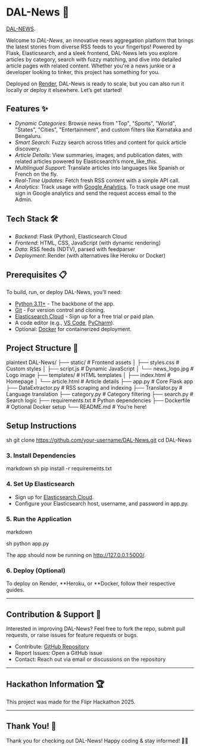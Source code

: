# DAL-News 📰
[DAL-NEWS](https://news-agent.onrender.com).

Welcome to *DAL-News*, an innovative news aggregation platform that brings the latest stories from diverse RSS feeds to your fingertips! Powered by Flask, Elasticsearch, and a sleek frontend, DAL-News lets you explore articles by category, search with fuzzy matching, and dive into detailed article pages with related content. Whether you're a news junkie or a developer looking to tinker, this project has something for you.

Deployed on [Render](https://render.com/), DAL-News is ready to scale, but you can also run it locally or deploy it elsewhere. Let’s get started!

## Features ✨

- *Dynamic Categories*: Browse news from "Top", "Sports", "World", "States", "Cities", "Entertainment", and custom filters like Karnataka and Bengaluru.
- *Smart Search*: Fuzzy search across titles and content for quick article discovery.
- *Article Details*: View summaries, images, and publication dates, with related articles powered by Elasticsearch’s more_like_this.
- *Multilingual Support*: Translate articles into languages like Spanish or French on the fly.
- *Real-Time Updates*: Fetch fresh RSS content with a simple API call.
- *Analytics*: Track usage with [Google Analytics](https://analytics.google.com/analytics/web/?authuser=1#/p479341129/realtime/overview?params=_u..nav%3Dmaui%26_u..comparisons%3D%5B%7B%22savedComparisonId%22:%2210304435997%22,%22name%22:%22All%20Users%22,%22isEnabled%22:true,%22filters%22:%5B%5D,%22systemDefinedSavedComparisonType%22:8,%22isSystemDefined%22:true%7D%5D). To track usage one must sign in Google analytics and send the request access email to the Admin.

## Tech Stack 🛠

- *Backend*: Flask (Python), Elasticsearch Cloud
- *Frontend*: HTML, CSS, JavaScript (with dynamic rendering)
- *Data*: RSS feeds (NDTV), parsed with feedparser
- *Deployment*: Render (with alternatives like Heroku or Docker)

## Prerequisites 📋

To build, run, or deploy DAL-News, you’ll need:
- [Python 3.11+](https://www.python.org/downloads/) - The backbone of the app.
- [Git](https://git-scm.com/downloads) - For version control and cloning.
- [Elasticsearch Cloud](https://www.elastic.co/cloud) - Sign up for a free trial or paid plan.
- A code editor (e.g., [VS Code](https://code.visualstudio.com/), [PyCharm](https://www.jetbrains.com/pycharm/)).
- Optional: [Docker](https://www.docker.com/get-started) for containerized deployment.

## Project Structure 🌳

plaintext
DAL-News/
  ├── static/              # Frontend assets
  │   ├── styles.css       # Custom styles
  │   ├── script.js        # Dynamic JavaScript
  │   └── news_logo.jpg    # Logo image
  ├── templates/           # HTML templates
  │   ├── index.html       # Homepage
  │   └── article.html     # Article details
  ├── app.py               # Core Flask app
  ├── DataExtractor.py     # RSS scraping and indexing
  ├── Translator.py        # Language translation
  ├── category.py          # Category filtering
  ├── search.py            # Search logic
  ├── requirements.txt     # Python dependencies
  ├── Dockerfile           # Optional Docker setup
  └── README.md            # You’re here!

## Setup Instructions

sh
git clone https://github.com/your-username/DAL-News.git
cd DAL-News

### 3. Install Dependencies
markdown
sh
pip install -r requirements.txt

### 4. Set Up Elasticsearch
- Sign up for [Elasticsearch Cloud](https://www.elastic.co/cloud).
- Configure your Elasticsearch host, username, and password in app.py.

### 5. Run the Application
markdown

sh
python app.py

The app should now be running on http://127.0.0.1:5000/.

### 6. Deploy (Optional)
To deploy on Render, **Heroku, or **Docker, follow their respective guides.

---

## Contribution & Support 🌟

Interested in improving DAL-News? Feel free to fork the repo, submit pull requests, or raise issues for feature requests or bugs.

- Contribute: [GitHub Repository](https://github.com/your-username/DAL-News)
- Report Issues: Open a GitHub issue
- Contact: Reach out via email or discussions on the repository

---

## Hackathon Information 🏆

This project was made for the Flipr Hackathon 2025.

---

## Thank You! 🎉

Thank you for checking out DAL-News! Happy coding & stay informed! 📰🚀
